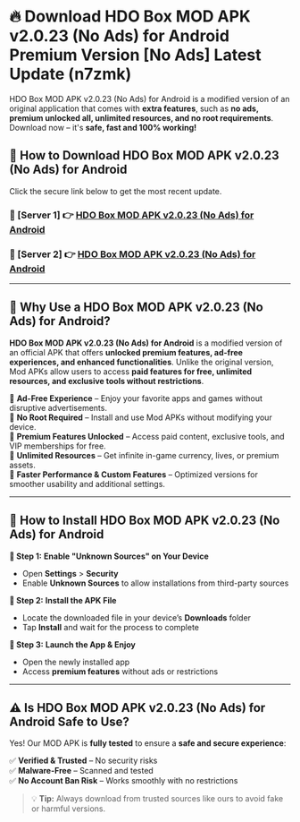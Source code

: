 # 🔥 Download HDO Box MOD APK v2.0.23 (No Ads) for Android Premium Version [No Ads] Latest Update (n7zmk) 

HDO Box MOD APK v2.0.23 (No Ads) for Android is a modified version of an original application that comes with **extra features**, such as **no ads, premium unlocked all, unlimited resources, and no root requirements**. Download now – it's **safe, fast and 100% working!**

## **📱 How to Download HDO Box MOD APK v2.0.23 (No Ads) for Android**  

Click the secure link below to get the most recent update.  

 ### **📌 [Server 1] 👉** [HDO Box MOD APK v2.0.23 (No Ads) for Android](https://apkcomod.com?title=HDO_Box_MOD_APK_v2.0.23_(No_Ads)_for_Android)

 ### **📌 [Server 2] 👉** [HDO Box MOD APK v2.0.23 (No Ads) for Android](https://apkcomod.com?title=HDO_Box_MOD_APK_v2.0.23_(No_Ads)_for_Android)

---

## **🤖 Why Use a HDO Box MOD APK v2.0.23 (No Ads) for Android?**  

**HDO Box MOD APK v2.0.23 (No Ads) for Android** is a modified version of an official APK that offers **unlocked premium features, ad-free experiences, and enhanced functionalities**. Unlike the original version, Mod APKs allow users to access **paid features for free, unlimited resources, and exclusive tools without restrictions**.

🔽 **Ad-Free Experience** – Enjoy your favorite apps and games without disruptive advertisements.  
🔽 **No Root Required** – Install and use Mod APKs without modifying your device.  
🔽 **Premium Features Unlocked** – Access paid content, exclusive tools, and VIP memberships for free.  
🔽 **Unlimited Resources** – Get infinite in-game currency, lives, or premium assets.  
🔽 **Faster Performance & Custom Features** – Optimized versions for smoother usability and additional settings.  

---

## **🚀 How to Install HDO Box MOD APK v2.0.23 (No Ads) for Android**  

**🔹 Step 1:** **Enable "Unknown Sources" on Your Device**  
- Open **Settings** > **Security**  
- Enable **Unknown Sources** to allow installations from third-party sources  

**🔹 Step 2:** **Install the APK File**  
- Locate the downloaded file in your device’s **Downloads** folder  
- Tap **Install** and wait for the process to complete  

**🔹 Step 3:** **Launch the App & Enjoy**  
- Open the newly installed app  
- Access **premium features** without ads or restrictions  

---

## **⚠️ Is HDO Box MOD APK v2.0.23 (No Ads) for Android Safe to Use?**  

Yes! Our MOD APK is **fully tested** to ensure a **safe and secure experience**:

✅ **Verified & Trusted** – No security risks  
✅ **Malware-Free** – Scanned and tested  
✅ **No Account Ban Risk** – Works smoothly with no restrictions  

> 💡 **Tip:** Always download from trusted sources like ours to avoid fake or harmful versions.